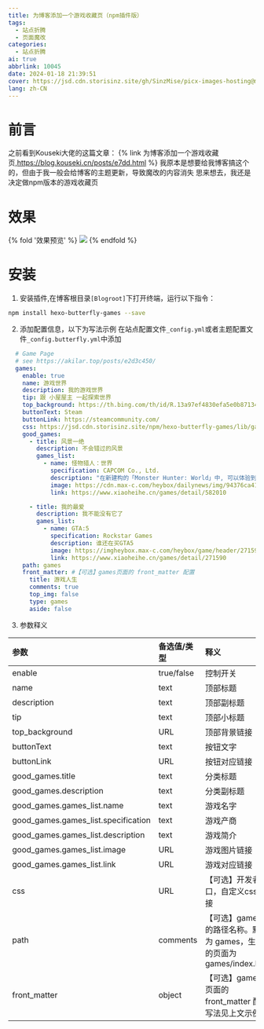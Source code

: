 ```yaml
---
title: 为博客添加一个游戏收藏页（npm插件版）
tags:
  - 站点折腾
  - 页面魔改
categories:
  - 站点折腾
ai: true
abbrlink: 10045
date: 2024-01-18 21:39:51
cover: https://jsd.cdn.storisinz.site/gh/SinzMise/picx-images-hosting@master/20240525/fe131d7f5a6b38b23cc967316c13dae2.8dwp7xp4q5.webp
lang: zh-CN
---
```

# 前言
之前看到Kouseki大佬的这篇文章：
{% link 为博客添加一个游戏收藏页,https://blog.kouseki.cn/posts/e7dd.html %}
我原本是想要给我博客搞这个的，但由于我一般会给博客的主题更新，导致魔改的内容消失
思来想去，我还是决定做npm版本的游戏收藏页
# 效果
{% fold '效果预览' %}
![](https://jsd.cdn.storisinz.site/gh/SinzMise/picx-images-hosting@master/20240118/msedge_3ga8r6QcmR.3doduw5wpd60.png)
{% endfold %}
# 安装

1. 安装插件,在博客根目录`[Blogroot]`下打开终端，运行以下指令：
  ```bash
  npm install hexo-butterfly-games --save
  ```

2. 添加配置信息，以下为写法示例
   在站点配置文件`_config.yml`或者主题配置文件`_config.butterfly.yml`中添加

  ```yaml
    # Game Page
    # see https://akilar.top/posts/e2d3c450/
    games:
      enable: true
      name: 游戏世界 
      description: 我的游戏世界 
      tip: 跟 小屋屋主 一起探索世界 
      top_background: https://th.bing.com/th/id/R.13a97ef4830efa5e0b87134d622719f3?rik=G7RaJFpxg5PtkA&riu=http%3a%2f%2fupload.techweb.com.cn%2fs%2f640%2f2019%2f0530%2f1559208230699.jpg&ehk=j1G8rMX98TRX52EkLgI5jW1p7lIQp4I8Si1nqEggFRs%3d&risl=&pid=ImgRaw&r=0&sres=1&sresct=1
      buttonText: Steam 
      buttonLink: https://steamcommunity.com/
      css: https://jsd.cdn.storisinz.site/npm/hexo-butterfly-games/lib/games.css
      good_games:
        - title: 风景一绝
          description: 不会错过的风景
          games_list:
            - name: 怪物猎人：世界
              specification: CAPCOM Co., Ltd.
              description: "在新建构的「Monster Hunter: World」中, 可以体验到你一直期盼的极致猎人生活。"
              image: https://cdn.max-c.com/heybox/dailynews/img/94376ca41326836587a137d5999733e5.jpg
              link: https://www.xiaoheihe.cn/games/detail/582010

        - title: 我的最爱
          description: 我不能没有它了
          games_list:
            - name: GTA:5
              specification: Rockstar Games
              description: 谁还在买GTA5
              image: https://imgheybox.max-c.com/heybox/game/header/271590_dXCCk.jpg
              link: https://www.xiaoheihe.cn/games/detail/271590
      path: games
      front_matter: #【可选】games页面的 front_matter 配置
        title: 游戏人生
        comments: true
        top_img: false
        type: games
        aside: false
  ```
3. 参数释义

| 参数                                  | 备选值/类型     | 释义                                                |
  |:------------------------------------|:-----------|:--------------------------------------------------|
| enable                              | true/false | 控制开关                                              |
| name                                | text       | 顶部标题                                              |
| description                         | text       | 顶部副标题                                             |
| tip                                 | text       | 顶部小标题                                             |
| top_background                      | URL        | 顶部背景链接                                            |
| buttonText                          | text       | 按钮文字                                              |
| buttonLink                          | URL        | 按钮对应链接                                            |
| good_games.title                    | text       | 分类标题                                              |
| good_games.description              | text       | 分类副标题                                             |
| good_games.games_list.name          | text       | 游戏名字                                              |
| good_games.games_list.specification | text       | 游戏产商                                              |
| good_games.games_list.description   | text       | 游戏简介                                              |
| good_games.games_list.image         | URL        | 游戏图片链接                                            |
| good_games.games_list.link          | URL        | 游戏对应链接                                            |
| css                                 | URL        | 【可选】开发者接口，自定义css链接                                |
| path                                | comments   | 【可选】games 的路径名称。默认为 games，生成的页面为 games/index.html |
| front_matter                        | object     | 【可选】games 页面的 front_matter 配置,写法见上文示例             |